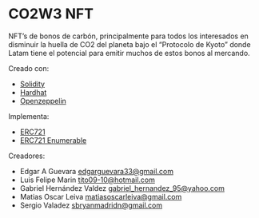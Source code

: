# CO2W3 NFT

NFT’s de bonos de carbón, principalmente para todos los interesados en disminuir la huella de CO2 del planeta bajo el “Protocolo de Kyoto” donde Latam tiene el potencial para emitir muchos de estos bonos al mercando.

Creado con:
  * [Solidity](https://docs.soliditylang.org/en/v0.8.16/)
  * [Hardhat](https://hardhat.org/docs)
  * [Openzeppelin](https://docs.openzeppelin.com/contracts/4.x/)
  
Implementa:
  * [ERC721](https://docs.openzeppelin.com/contracts/4.x/erc721)
  * [ERC721 Enumerable](https://docs.openzeppelin.com/contracts/4.x/api/token/erc721#ERC721Enumerable)
  
  
Creadores:
  * Edgar A Guevara edgarguevara33@gmail.com
  * Luis Felipe Marin tito09-10@hotmail.com
  * Gabriel Hernández Valdez gabriel_hernandez_95@yahoo.com
  * Matias Oscar Leiva matiasoscarleiva@gmail.com
  * Sergio Valadez sbryanmadridn@gmail.com
  
